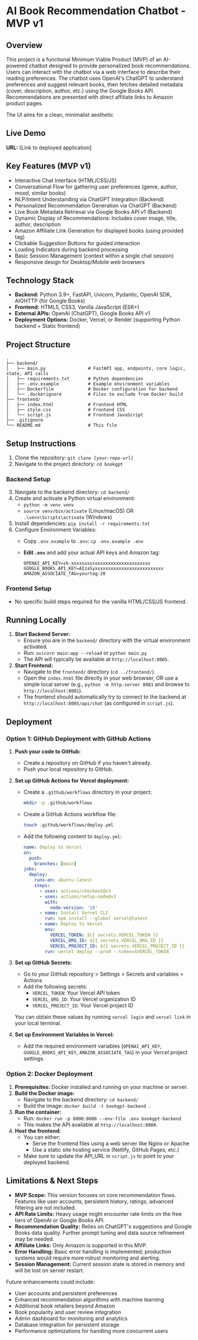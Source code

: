 # AI Book Recommendation Chatbot - MVP v1

## Overview

This project is a functional Minimum Viable Product (MVP) of an AI-powered chatbot designed to provide personalized book recommendations. Users can interact with the chatbot via a web interface to describe their reading preferences. The chatbot uses OpenAI's ChatGPT to understand preferences and suggest relevant books, then fetches detailed metadata (cover, description, author, etc.) using the Google Books API. Recommendations are presented with direct affiliate links to Amazon product pages.

The UI aims for a clean, minimalist aesthetic

## Live Demo

<!-- Add the deployment URL (e.g., from Vercel/Render) here once deployed -->
**URL:** [Link to deployed application]

## Key Features (MVP v1)

* Interactive Chat Interface (HTML/CSS/JS)
* Conversational Flow for gathering user preferences (genre, author, mood, similar books)
* NLP/Intent Understanding via ChatGPT Integration (Backend)
* Personalized Recommendation Generation via ChatGPT (Backend)
* Live Book Metadata Retrieval via Google Books API v1 (Backend)
* Dynamic Display of Recommendations: Includes cover image, title, author, description
* Amazon Affiliate Link Generation for displayed books (using provided tag)
* Clickable Suggestion Buttons for guided interaction
* Loading Indicators during backend processing
* Basic Session Management (context within a single chat session)
* Responsive design for Desktop/Mobile web browsers

## Technology Stack

* **Backend:** Python 3.9+, FastAPI, Uvicorn, Pydantic, OpenAI SDK, AIOHTTP (for Google Books)
* **Frontend:** HTML5, CSS3, Vanilla JavaScript (ES6+)
* **External APIs:** OpenAI (ChatGPT), Google Books API v1
* **Deployment Options:** Docker, Vercel, or Render (supporting Python backend + Static frontend)

## Project Structure

```
.
├── backend/
│   ├── main.py                # FastAPI app, endpoints, core logic, state, API calls
│   ├── requirements.txt       # Python dependencies
│   ├── .env.example           # Example environment variables
│   ├── Dockerfile             # Docker configuration for backend
│   └── .dockerignore          # Files to exclude from Docker build
├── frontend/
│   ├── index.html             # Frontend HTML
│   ├── style.css              # Frontend CSS
│   └── script.js              # Frontend JavaScript
├── .gitignore
└── README.md                  # This file
```

## Setup Instructions

1. Clone the repository: `git clone [your-repo-url]`
2. Navigate to the project directory: `cd bookgpt`

### Backend Setup

3. Navigate to the backend directory: `cd backend/`
4. Create and activate a Python virtual environment:
   * `python -m venv venv`
   * `source venv/bin/activate` (Linux/macOS) OR `.\venv\Scripts\activate` (Windows)
5. Install dependencies: `pip install -r requirements.txt`
6. Configure Environment Variables:
   * Copy `.env.example` to `.env`: `cp .env.example .env`
   * **Edit `.env`** and add your actual API keys and Amazon tag:

     ```dotenv
     OPENAI_API_KEY=sk-xxxxxxxxxxxxxxxxxxxxxxxxxxxxxx
     GOOGLE_BOOKS_API_KEY=AIzaSyxxxxxxxxxxxxxxxxxxxxxxxxxx
     AMAZON_ASSOCIATE_TAG=yourtag-20
     ```

### Frontend Setup

* No specific build steps required for the vanilla HTML/CSS/JS frontend.

## Running Locally

1. **Start Backend Server:**
   * Ensure you are in the `backend/` directory with the virtual environment activated.
   * Run: `uvicorn main:app --reload` or `python main.py`
   * The API will typically be available at `http://localhost:8005`.
2. **Start Frontend:**
   * Navigate to the `frontend/` directory (`cd ../frontend/`).
   * Open the `index.html` file directly in your web browser, OR use a simple local server (e.g., `python -m http.server 8081` and browse to `http://localhost:8081`).
   * The frontend should automatically try to connect to the backend at `http://localhost:8005/api/chat` (as configured in `script.js`).

## Deployment

### Option 1: GitHub Deployment with GitHub Actions

1. **Push your code to GitHub:**
   * Create a repository on GitHub if you haven't already.
   * Push your local repository to GitHub.

2. **Set up GitHub Actions for Vercel deployment:**
   * Create a `.github/workflows` directory in your project:

     ```bash
     mkdir -p .github/workflows
     ```

   * Create a GitHub Actions workflow file:

     ```bash
     touch .github/workflows/deploy.yml
     ```

   * Add the following content to `deploy.yml`:

     ```yaml
     name: Deploy to Vercel
     on:
       push:
         branches: [main]
     jobs:
       deploy:
         runs-on: ubuntu-latest
         steps:
           - uses: actions/checkout@v3
           - uses: actions/setup-node@v3
             with:
               node-version: '18'
           - name: Install Vercel CLI
             run: npm install --global vercel@latest
           - name: Deploy to Vercel
             env:
               VERCEL_TOKEN: ${{ secrets.VERCEL_TOKEN }}
               VERCEL_ORG_ID: ${{ secrets.VERCEL_ORG_ID }}
               VERCEL_PROJECT_ID: ${{ secrets.VERCEL_PROJECT_ID }}
             run: vercel deploy --prod --token=$VERCEL_TOKEN
     ```

3. **Set up GitHub Secrets:**
   * Go to your GitHub repository > Settings > Secrets and variables > Actions
   * Add the following secrets:
     * `VERCEL_TOKEN`: Your Vercel API token
     * `VERCEL_ORG_ID`: Your Vercel organization ID
     * `VERCEL_PROJECT_ID`: Your Vercel project ID

   You can obtain these values by running `vercel login` and `vercel link` in your local terminal.

4. **Set up Environment Variables in Vercel:**
   * Add the required environment variables (`OPENAI_API_KEY`, `GOOGLE_BOOKS_API_KEY`, `AMAZON_ASSOCIATE_TAG`) in your Vercel project settings.

### Option 2: Docker Deployment

1. **Prerequisites:** Docker installed and running on your machine or server.
2. **Build the Docker image:**
   * Navigate to the backend directory: `cd backend/`
   * Build the image: `docker build -t bookgpt-backend .`
3. **Run the container:**
   * Run: `docker run -p 8000:8000 --env-file .env bookgpt-backend`
   * This makes the API available at `http://localhost:8000`.
4. **Host the frontend:**
   * You can either:
     * Serve the frontend files using a web server like Nginx or Apache
     * Use a static site hosting service (Netlify, GitHub Pages, etc.)
   * Make sure to update the API_URL in `script.js` to point to your deployed backend.

## Limitations & Next Steps

* **MVP Scope:** This version focuses on core recommendation flows. Features like user accounts, persistent history, ratings, advanced filtering are not included.
* **API Rate Limits:** Heavy usage might encounter rate limits on the free tiers of OpenAI or Google Books API.
* **Recommendation Quality:** Relies on ChatGPT's suggestions and Google Books data quality. Further prompt tuning and data source refinement may be needed.
* **Affiliate Links:** Only Amazon is supported in this MVP.
* **Error Handling:** Basic error handling is implemented; production systems would require more robust monitoring and alerting.
* **Session Management:** Current session state is stored in memory and will be lost on server restart.

Future enhancements could include:

* User accounts and persistent preferences
* Enhanced recommendation algorithms with machine learning
* Additional book retailers beyond Amazon
* Book popularity and user review integration
* Admin dashboard for monitoring and analytics
* Database integration for persistent storage
* Performance optimizations for handling more concurrent users

